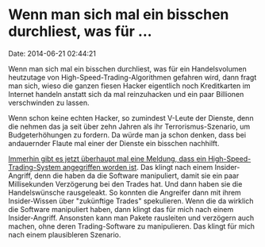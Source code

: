 Wenn man sich mal ein bisschen durchliest, was für \...
=======================================================

Date: 2014-06-21 02:44:21

Wenn man sich mal ein bisschen durchliest, was für ein Handelsvolumen
heutzutage von High-Speed-Trading-Algorithmen gefahren wird, dann fragt
man sich, wieso die ganzen fiesen Hacker eigentlich noch Kreditkarten im
Internet handeln anstatt sich da mal reinzuhacken und ein paar Billionen
verschwinden zu lassen.

Wenn schon keine echten Hacker, so zumindest V-Leute der Dienste, denn
die nehmen das ja seit über zehn Jahren als ihr Terrorismus-Szenario, um
Budgeterhöhungen zu fordern. Da würde man ja schon denken, dass bei
andauernder Flaute mal einer der Dienste ein bisschen nachhilft.

[Immerhin gibt es jetzt überhaupt mal eine Meldung, dass ein
High-Speed-Trading-System angegriffen worden
ist](http://www.cnbc.com/id/101770396). Das klingt nach einem
Insider-Angriff, denn die haben da die Software manipuliert, damit sie
ein paar Millisekunden Verzögerung bei den Trades hat. Und dann haben
sie die Handelswünsche rausgeleakt. So konnten die Angreifer dann mit
ihrem Insider-Wissen über \"zukünftige Trades\" spekulieren. Wenn die da
wirklich die Software manipuliert haben, dann klingt das für mich nach
einem Insider-Angriff. Ansonsten kann man Pakete rausleiten und
verzögern auch machen, ohne deren Trading-Software zu manipulieren. Das
klingt für mich nach einem plausibleren Szenario.
